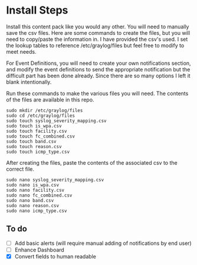 # Install Steps

Install this content pack like you would any other. You will need to manually save the csv files. Here are some commands to create the files, but you will need to copy/paste the information in. I have provided the csv's used. I set the lookup tables to reference /etc/graylog/files but feel free to modify to meet needs.

For Event Definitions, you will need to create your own notifications section, and modify the event definitions to send the appropriate notification but the difficult part has been done already. Since there are so many options I left it blank intentionally.

Run these commands to make the various files you will need. The contents of the files are available in this repo.

    sudo mkdir /etc/graylog/files
    sudo cd /etc/graylog/files
    sudo touch syslog_severity_mapping.csv
    sudo touch is_wpa.csv
    sudo touch facility.csv
    sudo touch fc_combined.csv
    sudo touch band.csv
    sudo touch reason.csv
    sudo touch icmp_type.csv

After creating the files, paste the contents of the associated csv to the correct file.

    sudo nano syslog_severity_mapping.csv
    sudo nano is_wpa.csv
    sudo nano facility.csv
    sudo nano fc_combined.csv
    sudo nano band.csv 
    sudo nano reason.csv
    sudo nano icmp_type.csv 

## To do

- [ ] Add basic alerts (will require manual adding of notifications by end user)
- [ ] Enhance Dashboard
- [x] Convert fields to human readable
